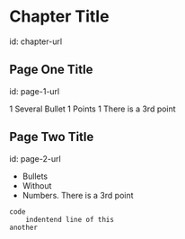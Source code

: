 # Chapter Title
id: chapter-url

## Page One Title
id: page-1-url

1 Several Bullet
1 Points
1 There is a 3rd point

## Page Two Title
id: page-2-url

* Bullets
* Without
* Numbers. There is a 3rd point

```
code
    indentend line of this
another
```
